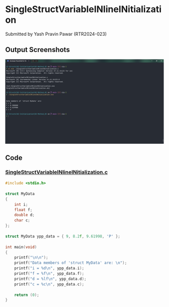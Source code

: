 # SingleStructVariableINlineINitialization

Submitted by Yash Pravin Pawar (RTR2024-023)

## Output Screenshots
![output.png](./02-Screenshots/output.png)

## Code
### [SingleStructVariableINlineINitialization.c](./01-Code/SingleStructVariableINlineINitialization.c)
```c
#include <stdio.h>

struct MyData
{
    int i;
    float f;
    double d;
    char c;
};

struct MyData ypp_data = { 9, 8.2f, 9.61998, 'P' };

int main(void)
{
    printf("\n\n");
    printf("Data members of 'struct MyData' are: \n");
    printf("i = %d\n", ypp_data.i);
    printf("f = %f\n", ypp_data.f);
    printf("d = %lf\n", ypp_data.d);
    printf("c = %c\n", ypp_data.c);

    return (0);
}

```
